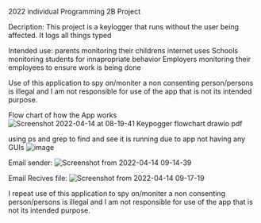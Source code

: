 2022 individual Programming 2B Project

Decription:
This project is a keylogger that runs without the user being affected. It logs all things typed  

Intended use:
parents monitoring their childrens internet uses
Schools monitoring students for innapropriate behavior
Employers monitoring their employees to ensure work is being done

Use of this application to spy on/moniter a non consenting person/persons is illegal and I am not responsible for use of the app that is not its intended purpose. 

Flow chart of how the App works
![Screenshot 2022-04-14 at 08-19-41 Keypogger flowchart drawio pdf](https://user-images.githubusercontent.com/54223177/163410332-d2866f88-c069-44bc-9ef3-bf4fb610e25e.png)

using ps and grep to find and see it is running due to app not having any GUIs
![image](https://user-images.githubusercontent.com/54223177/163419659-3939f50b-8976-4ee5-a404-eeecf732bda1.png)

Email sender:
![Screenshot from 2022-04-14 09-14-39](https://user-images.githubusercontent.com/54223177/163421881-9fdb0525-e20e-4ab0-bebb-8b5eac28d6bf.png)

Email Recives file:
![Screenshot from 2022-04-14 09-17-19](https://user-images.githubusercontent.com/54223177/163421954-cd50134d-5115-4f21-be19-fb7ef7523252.png)

I repeat use of this application to spy on/moniter a non consenting person/persons is illegal and I am not responsible for use of the app that is not its intended purpose. 
